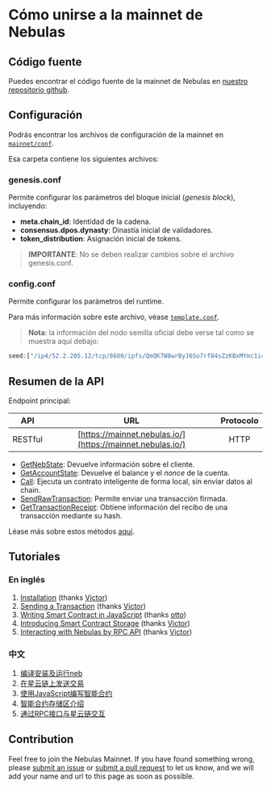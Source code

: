 # Cómo unirse a la mainnet de Nebulas

## Código fuente

Puedes encontrar el código fuente de la mainnet de Nebulas en [nuestro repositorio github](https://github.com/nebulasio/go-nebulas/tree/master).

## Configuración

Podrás encontrar los archivos de configuración de la mainnet en [`mainnet/conf`](https://github.com/nebulasio/go-nebulas/tree/master/mainnet/conf).

Esa carpeta contiene los siguientes archivos:

### genesis.conf

Permite configurar los parámetros del bloque inicial (_genesis block_), incluyendo:

* **meta.chain\_id**: Identidad de la cadena.
* **consensus.dpos.dynasty**: Dinastía inicial de validadores.
* **token\_distribution**: Asignación inicial de tokens.

> **IMPORTANTE**: No se deben realizar cambios sobre el archivo genesis.conf.

### config.conf

Permite configurar los parámetros del runtime.

Para más información sobre este archivo, véase [`template.conf`](https://github.com/smalloranges/wiki/tree/887270957eb99d971309610bc1fdafb6a2d9d552/resources/conf/template.conf).

> **Nota**: la información del nodo semilla oficial debe verse tal como se muestra aquí debajo:

```javascript
seed:["/ip4/52.2.205.12/tcp/8680/ipfs/QmQK7W8wrByJ6So7rf84sZzKBxMYmc1i4a7JZsne93ysz5","/ip4/52.56.55.238/tcp/8680/ipfs/QmVy9AHxBpd1iTvECDR7fvdZnqXeDhnxkZJrKsyuHNYKAh","/ip4/13.251.33.39/tcp/8680/ipfs/QmVm5CECJdPAHmzJWN2X7tP335L5LguGb9QLQ78riA9gw3"]
```

## Resumen de la API

Endpoint principal:

| API | URL | Protocolo |
| --- | :---: | :---: |
| RESTful | [https://mainnet.nebulas.io/](https://mainnet.nebulas.io/) | HTTP |

* [GetNebState](./rpc/README.md#getnebstate): Devuelve información sobre el cliente.
* [GetAccountState](./rpc/README.md#getaccountstate): Devuelve el balance y el _nonce_ de la cuenta.
* [Call](./rpc/README.md#call): Ejecuta un contrato inteligente de forma local, sin enviar datos al chain.
* [SendRawTransaction](./rpc/README.md#sendrawtransaction): Permite enviar una transacción firmada.
* [GetTransactionReceipt](./rpc/README.md#gettransactionreceipt): Obtiene información del recibo de una transacción mediante su hash.

Léase más sobre estos métodos [aquí](./rpc/README.md).

## Tutoriales

### En inglés

1. [Installation](https://github.com/nebulasio/wiki/blob/master/tutorials/[English]%20Nebulas%20101%20-%2001%20Installation.md) \(thanks [Victor](https://github.com/victorychain)\)
2. [Sending a Transaction](https://github.com/nebulasio/wiki/blob/master/tutorials/[English]%20Nebulas%20101%20-%2002%20Transaction.md) \(thanks [Victor](https://github.com/victorychain)\)
3. [Writing Smart Contract in JavaScript](https://github.com/nebulasio/wiki/blob/master/tutorials/[English]%20Nebulas%20101%20-%2003%20Smart%20Contracts%20JavaScript.md) \(thanks [otto](https://github.com/ottokafka)\)
4. [Introducing Smart Contract Storage](https://github.com/nebulasio/wiki/blob/master/tutorials/[English]%20Nebulas%20101%20-%2004%20Smart%20Contract%20Storage.md) \(thanks [Victor](https://github.com/victorychain)\)
5. [Interacting with Nebulas by RPC API](https://github.com/nebulasio/wiki/blob/master/tutorials/[English]%20Nebulas%20101%20-%2005%20Interacting%20with%20Nebulas%20by%20RPC%20API.md) \(thanks [Victor](https://github.com/victorychain)\)

### 中文

1. [编译安装及运行neb](https://github.com/nebulasio/wiki/blob/master/tutorials/[中文]%20Nebulas%20101%20-%2001%20编译安装.md)
2. [在星云链上发送交易](https://github.com/nebulasio/wiki/blob/master/tutorials/[中文]%20Nebulas%20101%20-%2002%20发送交易.md)
3. [使用JavaScript编写智能合约](https://github.com/nebulasio/wiki/blob/master/tutorials/[中文]%20Nebulas%20101%20-%2003%20编写智能合约.md)
4. [智能合约存储区介绍](https://github.com/nebulasio/wiki/blob/master/tutorials/[中文]%20Nebulas%20101%20-%2004%20智能合约存储区.md)
5. [通过RPC接口与星云链交互](https://github.com/nebulasio/wiki/blob/master/tutorials/[中文]%20Nebulas%20101%20-%2005%20通过RPC接口与星云链交互.md)

## Contribution

Feel free to join the Nebulas Mainnet. If you have found something wrong, please [submit an issue](https://github.com/nebulasio/go-nebulas/issues/new) or [submit a pull request](https://github.com/nebulasio/go-nebulas/pulls) to let us know, and we will add your name and url to this page as soon as possible.